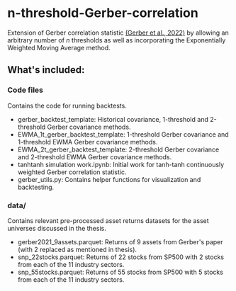 # n-threshold-Gerber-correlation

Extension of Gerber correlation statistic [(Gerber et al., 2022)](https://www.pm-research.com/content/iijpormgmt/48/3/87) by allowing an arbitrary number of *n* thresholds as well as incorporating the Exponentially Weighted Moving Average method.


## What's included:

### Code files
Contains the code for running backtests.
* gerber_backtest_template: Historical covariance, 1-threshold and 2-threshold Gerber covariance methods.
* EWMA_1t_gerber_backtest_template: 1-threshold Gerber covariance and 1-threshold EWMA Gerber covariance methods.
* EWMA_2t_gerber_backtest_template: 2-threshold Gerber covariance and 2-threshold EWMA Gerber covariance methods.
* tanhtanh simulation work.ipynb: Initial work for tanh-tanh continuously weighted Gerber correlation statistic. 
* gerber_utils.py: Contains helper functions for visualization and backtesting.

### data/
Contains relevant pre-processed asset returns datasets for the asset universes discussed in the thesis.
- gerber2021_9assets.parquet: Returns of 9 assets from Gerber's paper (with 2 replaced as mentioned in thesis).
- snp_22stocks.parquet: Returns of 22 stocks from SP500 with 2 stocks from each of the 11 industry sectors.
- snp_55stocks.parquet: Returns of 55 stocks from SP500 with 5 stocks from each of the 11 industry sectors.